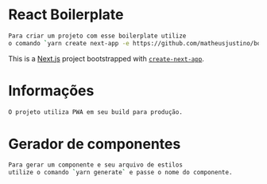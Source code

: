 # React Boilerplate
```bash
Para criar um projeto com esse boilerplate utilize
o comando `yarn create next-app -e https://github.com/matheusjustino/boilerplate`.
```

This is a [Next.js](https://nextjs.org/) project bootstrapped with [`create-next-app`](https://github.com/vercel/next.js/tree/canary/packages/create-next-app).

# Informações

```bash
O projeto utiliza PWA em seu build para produção.
```

# Gerador de componentes
```bash
Para gerar um componente e seu arquivo de estilos
utilize o comando `yarn generate` e passe o nome do componente.
```
